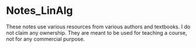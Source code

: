 # Notes_LinAlg

These notes use various resources from various authors and textbooks. I do not claim any ownership. They are meant to be used for teaching a course, not for any commercial purpose.
